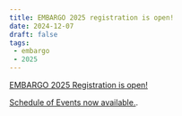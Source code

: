 ```yaml
---
title: EMBARGO 2025 registration is open!
date: 2024-12-07
draft: false
tags:
 - embargo
 - 2025
---
```


[EMBARGO 2025 Registration is open!](https://barge.regfox.com/embargo-2025)

[Schedule of Events now available.](/embargo/schedule).


